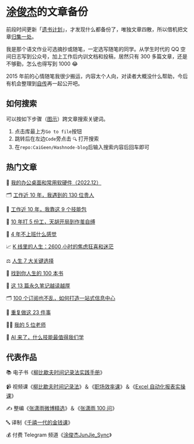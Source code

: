 # [涂俊杰](https://nextjs-notion-starter-kit-peach-seven.vercel.app/)的文章备份
前段时间更新「[遗书计划](https://blog.tujunjie.com/20230521150531)」，才发现什么都备份了，唯独文章四散，所以借机把文章[归集一处](https://github.com/CaiGeen/Hashnode-blog/blob/main/Archive%20of%20%E6%B6%82%E4%BF%8A%E6%9D%B0JunJie.csv)。

我是那个语文作业可选摘抄或随笔，一定选写随笔的同学。从学生时代的 QQ 空间日志写到公众号，加上工作后内训文档和投稿，居然只有 300 多篇文章，还是不够勤，怎么也得写到 1000 😂

2015 年前的心情随笔我很少搬运，内容太个人向，对读者大概没什么帮助，今后有机会整理到[自传](https://blog.tujunjie.com/20230521104818)再一起公开吧。

## 如何搜索
可以按如下步骤（[图示](https://cdn.hashnode.com/res/hashnode/image/upload/v1685373924344/cd2e5f47-7f12-4954-8867-dca1162a713f.png)）跨文章搜索关键词。

1. 点击库最上方`Go to file`按钮
2. 跳转后在左边`Code`旁点击 `🔍` 打开搜索
3. 在`repo:CaiGeen/Hashnode-blog`后输入搜索内容后回车即可

## 热门文章

🔌 [我的办公桌面和常用软硬件（2022.12）](https://blog.tujunjie.com/20230525172333)

🗂️ [工作近 10 年，我遇到的 130 位贵人](https://blog.tujunjie.com/20230711200815)

💼 [工作近 10 年，我靠这 9 个技能包](https://mp.weixin.qq.com/s/yU9T4mCxGhVqg8Fm1RmkGw)

🙂 [10 年打 5 份工，天胡开局到作茧自缚](https://mp.weixin.qq.com/s/zRKmIo9Xxi7mm668axMmWg)

🌴 [4 年不上班什么感觉](https://mp.weixin.qq.com/s/l3CCKHEhsu4NWPrc20-rxA)

📈 [K 线里的人生：2600 小时的焦虑狂喜和迷茫](https://mp.weixin.qq.com/s/t3SMla9eEJjB9j2tCJooTg?payreadticket=HCFmAhyUpb0OlPu5o21KMi2NY261ovNNiyqIALz5wmHCubC4VAvRsuxtqKEm-yvlGjvK9vg)

⚖️ [人生 7 大关键选择](https://mp.weixin.qq.com/s/tHdA_GvCRBYZRMaNFwHQTw)

📖 [找到你人生的 100 本书](https://mp.weixin.qq.com/s/4X303tGyoqA4UfuOce0Mrg)

📝 [这 13 篇永久笔记越读越厚](https://mp.weixin.qq.com/s/OdIPN1_f0oHB0OKms9jAjg)

🗂️ [100 个订阅也不乱，如何打造一站式信息中心](https://mp.weixin.qq.com/s/jPspafQQg41qPStK-Mmapw)

🔄 [重复做这 23 件事](https://mp.weixin.qq.com/s/e-FsRpt2HSGT0mL2bafgHQ)

👨‍🏫 [我的 5 位老师](https://mp.weixin.qq.com/s/TErL2ZUpy3GOtQX8APbAmg)

🤖 [AI 来了，什么技能最值得我们学](https://mp.weixin.qq.com/s/ifldCMLTSb1Ir-qcyoa5rw)

## 代表作品
📚 电子书《[柳比歇夫时间记录法实践手册](https://shijian.tujunjie.com/)》

📹 视频课《[柳比歇夫时间记录法](https://study.163.com/course/courseMain.htm?share=2&shareId=400000000640077&courseId=1209678842&_trace_c_p_k2_=f4e72b3d759c4c2badd77ce94f0bd081)》＆《[职场效率课](https://study.163.com/course/courseMain.htm?courseId=1209732851&share=2&shareId=400000000640077)》＆《[Excel 自动化报表实操课](https://www.aikewang.com/course/14)》

✍️ 整编《[张潇雨微博精选](https://rili.zxy.wiki/)》＆《[张潇雨 100 问](https://pan.baidu.com/s/1HboXmZ7N0rFr66Y45HrODw?pwd=a5ej)》

🔤 译制《[千禧一代的金钱课](https://www.bilibili.com/video/BV1mK4y1b761/)》

💰 付费 Telegram 频道《[涂俊杰JunJie_Sync](https://mp.weixin.qq.com/s/u9sg3KBe9k3L3oOUZcRd5w)》
